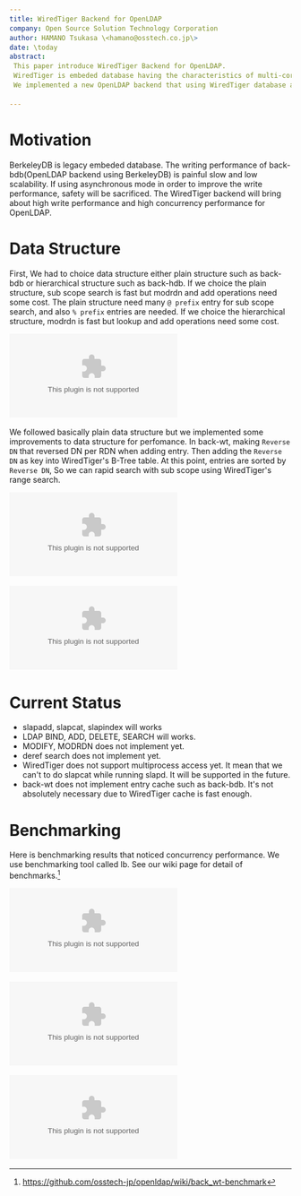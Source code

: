 ```yaml
---
title: WiredTiger Backend for OpenLDAP
company: Open Source Solution Technology Corporation
author: HAMANO Tsukasa \<hamano@osstech.co.jp\>
date: \today
abstract:
 This paper introduce WiredTiger Backend for OpenLDAP.
 WiredTiger is embeded database having the characteristics of multi-core scalability and lock-free algorithms.
 We implemented a new OpenLDAP backend that using WiredTiger database and then we made an experiment about performance.

---
```


# Motivation
BerkeleyDB is legacy embeded database.
The writing performance of back-bdb(OpenLDAP backend using BerkeleyDB) is painful slow and low scalability.
If using asynchronous mode in order to improve the write performance, safety will be sacrificed.
The WiredTiger backend will bring about high write performance and high concurrency performance for OpenLDAP.

# Data Structure
First, We had to choice data structure either plain structure such as back-bdb or hierarchical structure such as back-hdb.
If we choice the plain structure, sub scope search is fast but modrdn and add operations need some cost.
The plain structure need many `@ prefix` entry for sub scope search, and also `% prefix` entries are needed.
If we choice the hierarchical structure, modrdn is fast but lookup and add operations need some cost.

![Plain structure vs Hierarchical structure](figure/plain_vs_hierarchical.eps)

We followed basically plain data structure but we implemented some improvements to data structure for perfomance.
In back-wt, making `Reverse DN` that reversed DN per RDN when adding entry.
Then adding the `Reverse DN` as key into WiredTiger's B-Tree table.
At this point, entries are sorted by `Reverse DN`, So we can rapid search with sub scope using WiredTiger's range search.

![Making Reverse DN](figure/reverse_dn.eps)

![back-wt data structure](figure/back-wt_data_structure.eps)

# Current Status

 * slapadd, slapcat, slapindex will works
 * LDAP BIND, ADD, DELETE, SEARCH will works.
 * MODIFY, MODRDN does not implement yet.
 * deref search does not implement yet.
 * WiredTiger does not support multiprocess access yet.
 It mean that we can't to do slapcat while running slapd. It will be supported in the future.
 * back-wt does not implement entry cache such as back-bdb.
 It's not absolutely necessary due to WiredTiger cache is fast enough.

# Benchmarking
Here is benchmarking results that noticed concurrency performance.
We use benchmarking tool called lb. See our wiki page for detail of benchmarks.[^benchmark_result]

![LDAP ADD Benchmarking](benchmark/add.eps)

![LDAP BIND Benchmarking](benchmark/bind.eps)

![LDAP SEARCH Benchmarking](benchmark/search.eps)

[^lb]: <https://github.com/hamano/lb>
[^benchmark_result]: <https://github.com/osstech-jp/openldap/wiki/back_wt-benchmark>
